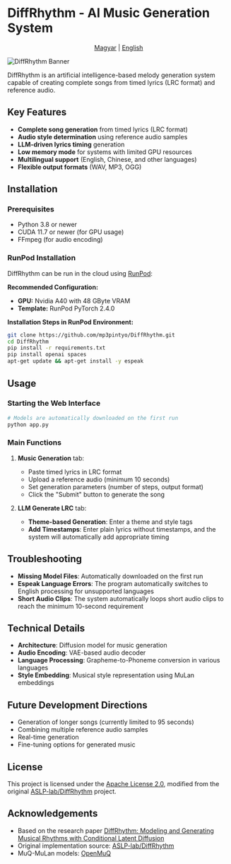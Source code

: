 # DiffRhythm - AI Music Generation System

<div align="center">
  <p>
    <a href="README.md">Magyar</a> |
    <a href="README_EN.md">English</a>
  </p>
</div>

![DiffRhythm Banner](https://github.com/ASLP-lab/DiffRhythm.github.io/blob/main/static/images/diffrhythem-logo-name.jpg?raw=true)

DiffRhythm is an artificial intelligence-based melody generation system capable of creating complete songs from timed lyrics (LRC format) and reference audio.

## Key Features

- **Complete song generation** from timed lyrics (LRC format)
- **Audio style determination** using reference audio samples
- **LLM-driven lyrics timing** generation
- **Low memory mode** for systems with limited GPU resources
- **Multilingual support** (English, Chinese, and other languages)
- **Flexible output formats** (WAV, MP3, OGG)

## Installation

### Prerequisites

- Python 3.8 or newer
- CUDA 11.7 or newer (for GPU usage)
- FFmpeg (for audio encoding)

### RunPod Installation

DiffRhythm can be run in the cloud using [RunPod](https://runpod.io?ref=2pdhmpu1):

**Recommended Configuration:**
- **GPU:** Nvidia A40 with 48 GByte VRAM
- **Template:** RunPod PyTorch 2.4.0

**Installation Steps in RunPod Environment:**
```bash
git clone https://github.com/mp3pintyo/DiffRhythm.git
cd DiffRhythm
pip install -r requirements.txt
pip install openai spaces
apt-get update && apt-get install -y espeak
```

## Usage

### Starting the Web Interface

```bash
# Models are automatically downloaded on the first run
python app.py
```

### Main Functions

1. **Music Generation** tab:
   - Paste timed lyrics in LRC format
   - Upload a reference audio (minimum 10 seconds)
   - Set generation parameters (number of steps, output format)
   - Click the "Submit" button to generate the song

2. **LLM Generate LRC** tab:
   - **Theme-based Generation**: Enter a theme and style tags
   - **Add Timestamps**: Enter plain lyrics without timestamps, and the system will automatically add appropriate timing

## Troubleshooting

- **Missing Model Files**: Automatically downloaded on the first run
- **Espeak Language Errors**: The program automatically switches to English processing for unsupported languages
- **Short Audio Clips**: The system automatically loops short audio clips to reach the minimum 10-second requirement

## Technical Details

- **Architecture**: Diffusion model for music generation
- **Audio Encoding**: VAE-based audio decoder
- **Language Processing**: Grapheme-to-Phoneme conversion in various languages
- **Style Embedding**: Musical style representation using MuLan embeddings

## Future Development Directions

- Generation of longer songs (currently limited to 95 seconds)
- Combining multiple reference audio samples
- Real-time generation
- Fine-tuning options for generated music

## License

This project is licensed under the [Apache License 2.0](LICENSE), modified from the original [ASLP-lab/DiffRhythm](https://github.com/ASLP-lab/DiffRhythm) project.

## Acknowledgements

- Based on the research paper [DiffRhythm: Modeling and Generating Musical Rhythms with Conditional Latent Diffusion](https://arxiv.org/abs/2503.01183)
- Original implementation source: [ASLP-lab/DiffRhythm](https://github.com/ASLP-lab/DiffRhythm)
- MuQ-MuLan models: [OpenMuQ](https://github.com/OpenMuQ/MuQ)